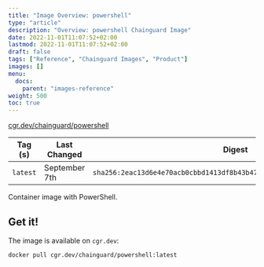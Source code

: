 ```yaml
---
title: "Image Overview: powershell"
type: "article"
description: "Overview: powershell Chainguard Image"
date: 2022-11-01T11:07:52+02:00
lastmod: 2022-11-01T11:07:52+02:00
draft: false
tags: ["Reference", "Chainguard Images", "Product"]
images: []
menu:
  docs:
    parent: "images-reference"
weight: 500
toc: true
---
```


[cgr.dev/chainguard/powershell](https://github.com/chainguard-images/images/tree/main/images/powershell)

| Tag (s)   | Last Changed  | Digest                                                                    |
|-----------|---------------|---------------------------------------------------------------------------|
|  `latest` | September 7th | `sha256:2eac13d6e4e70acb0cbbd1413df8b43b473b2d3f177f27be18e1c5a53d6b59b2` |



Container image with PowerShell.

## Get it!

The image is available on `cgr.dev`:

    docker pull cgr.dev/chainguard/powershell:latest

